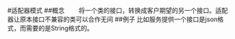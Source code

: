 #适配器模式
##概念
&emsp;&emsp;将一个类的接口，转换成客户期望的另一个接口。适配器让原本接口不兼容的类可以合作无间
##例子
比如服务提供一个接口是json格式，而需要的是String格式的。
